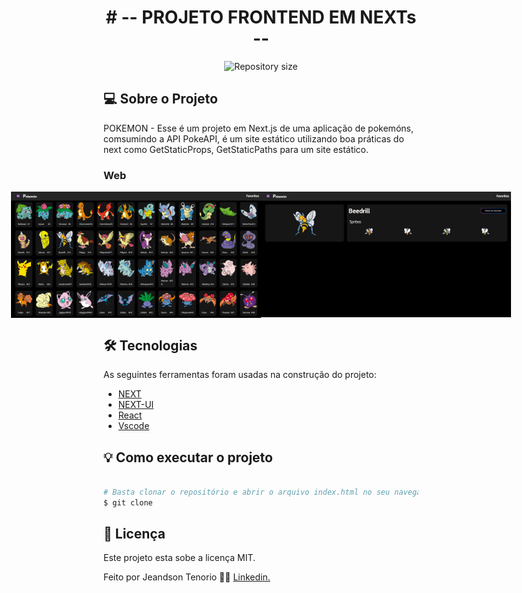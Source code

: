 <h1 align="center">
    # -- PROJETO FRONTEND EM NEXTs --
</h1>

<p align="center">
  <img alt="Repository size" src="https://img.shields.io/static/v1?label=Last%20commit&message=May&color=yellowgreen&style=for-the-badge&logo=Slack">
</p>

## 💻 Sobre o Projeto

POKEMON - Esse é um projeto em Next.js de uma aplicação de pokemóns, comsumindo a API PokeAPI, é um site estático utilizando
boa práticas do next como GetStaticProps, GetStaticPaths para um site estático.

### Web

<p align="center" style="display: flex; align-items: flex-start; justify-content: center;">
  <img alt="Poke" title="#Poke" src="https://raw.githubusercontent.com/jeandsontb/poke-next/main/public/screen/poke.png?token=GHSAT0AAAAAABUBKJMGCQZUZMPWTJ7TZL3CYUOVAGA" width="400px">

  <img alt="Poke" title="#Poke" src="https://raw.githubusercontent.com/jeandsontb/poke-next/main/public/screen/poke0.png?token=GHSAT0AAAAAABUBKJMHK5BQ5HUPOIJNGKFCYUOVARA" width="400px">
</p>

## 🛠 Tecnologias

As seguintes ferramentas foram usadas na construção do projeto:

- [NEXT][next]
- [NEXT-UI][ui]
- [React][react]
- [Vscode][vscode]

## 💡 Como executar o projeto

```bash

# Basta clonar o repositório e abrir o arquivo index.html no seu navegador
$ git clone

```

## 📝 Licença

Este projeto esta sobe a licença MIT.

Feito por Jeandson Tenorio 👋🏽 [Linkedin.](https://www.linkedin.com/in/jeandson/)

[next]: https://nextjs.org/docs
[ui]: https://nextui.org/
[react]: https://pt-br.reactjs.org/
[vscode]: https://code.visualstudio.com/
